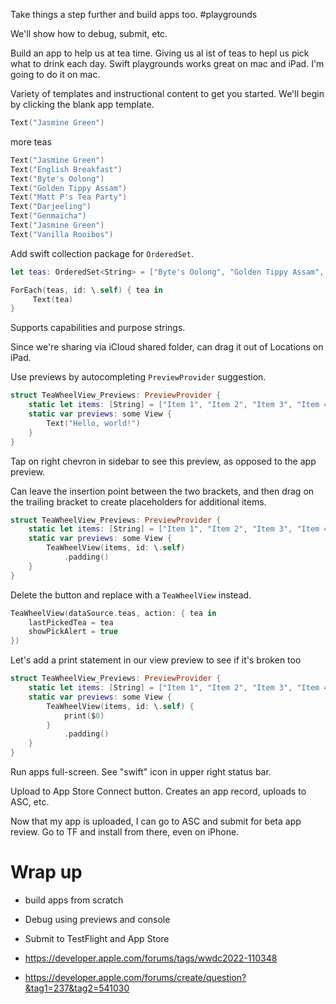 Take things a step further and build apps too.  #playgrounds 

We'll show how to debug, submit, etc.

Build an app to help us at tea time.  Giving us al ist of teas to hepl us pick what to drink each day.  Swift playgrounds works great on mac and iPad.  I'm going to do it on mac.

Variety of templates and instructional content to get you started.  We'll begin by clicking the blank app template.

```swift
Text("Jasmine Green")
```

more teas

```swift
Text("Jasmine Green")
Text("English Breakfast")
Text("Byte's Oolong")
Text("Golden Tippy Assam")
Text("Matt P's Tea Party")
Text("Darjeeling")
Text("Genmaicha")
Text("Jasmine Green")
Text("Vanilla Rooibos")
```

Add swift collection package for `OrderedSet`.

```swift
let teas: OrderedSet<String> = ["Byte's Oolong", "Golden Tippy Assam", "English Breakfast", "Matt P's Tea Party", "Darjeeling", "Genmaicha", "Jasmine Green", "Vanilla Rooibos"]
```

```swift
ForEach(teas, id: \.self) { tea in
     Text(tea)
}
```

Supports capabilities and purpose strings.

Since we're sharing via iCloud shared folder, can drag it out of Locations on iPad.

Use previews by autocompleting `PreviewProvider` suggestion.

```swift
struct TeaWheelView_Previews: PreviewProvider {
    static let items: [String] = ["Item 1", "Item 2", "Item 3", "Item 4", "Item 5"]
    static var previews: some View {
        Text("Hello, world!")
    }
}
```

Tap on right chevron in sidebar to see this preview, as opposed to the app preview.

 Can leave the insertion point between the two brackets, and then drag on the trailing bracket to create placeholders for additional items.



```swift
struct TeaWheelView_Previews: PreviewProvider {
    static let items: [String] = ["Item 1", "Item 2", "Item 3", "Item 4", "Item 5"]
    static var previews: some View {
        TeaWheelView(items, id: \.self)
            .padding()
    }
}
```

Delete the button and replace with a `TeaWheelView` instead.  

```swift
TeaWheelView(dataSource.teas, action: { tea in
    lastPickedTea = tea
    showPickAlert = true
})
```

Let's add a print statement in our view preview to see if it's broken too

```swift
struct TeaWheelView_Previews: PreviewProvider {
    static let items: [String] = ["Item 1", "Item 2", "Item 3", "Item 4", "Item 5"]
    static var previews: some View {
        TeaWheelView(items, id: \.self) {
            print($0)
        }
            .padding()
    }
}
```

Run apps full-screen.  See "swift" icon in upper right status bar.

Upload to App Store Connect button.  Creates an app record, uploads to ASC, etc.

Now that my app is uploaded, I can go to ASC and submit for beta app review.  Go to TF and install from there, even on iPhone.


# Wrap up
* build apps from scratch
* Debug using previews and console
* Submit to TestFlight and App Store


* https://developer.apple.com/forums/tags/wwdc2022-110348
* https://developer.apple.com/forums/create/question?&tag1=237&tag2=541030
